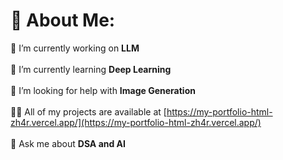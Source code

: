 # 💫 About Me:
🔭 I’m currently working on **LLM**<br><br>🌱 I’m currently learning **Deep Learning**<br><br> 🤝 I’m looking for help with **Image Generation**<br><br> 👨‍💻 All of my projects are available at [https://my-portfolio-html-zh4r.vercel.app/](https://my-portfolio-html-zh4r.vercel.app/)<br><br> 💬 Ask me about **DSA and AI**



<!-- Proudly created with GPRM ( https://gprm.itsvg.in ) -->
